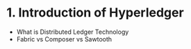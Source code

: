 # 1. Introduction of Hyperledger
  - What is Distributed Ledger Technology
  - Fabric vs Composer vs Sawtooth

